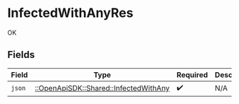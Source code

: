 # InfectedWithAnyRes

OK


## Fields

| Field                                                                           | Type                                                                            | Required                                                                        | Description                                                                     |
| ------------------------------------------------------------------------------- | ------------------------------------------------------------------------------- | ------------------------------------------------------------------------------- | ------------------------------------------------------------------------------- |
| `json`                                                                          | [::OpenApiSDK::Shared::InfectedWithAny](../../models/shared/infectedwithany.md) | :heavy_check_mark:                                                              | N/A                                                                             |